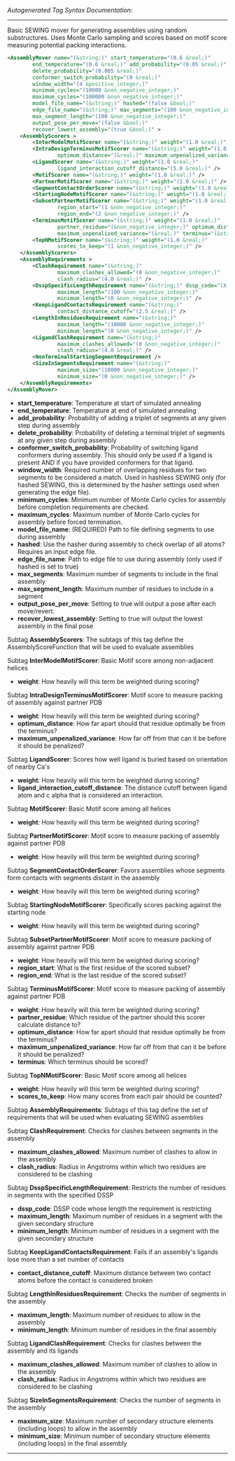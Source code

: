 <!-- THIS IS AN AUTOGENERATED FILE: Don't edit it directly, instead change the schema definition in the code itself. -->

_Autogenerated Tag Syntax Documentation:_

---
Basic SEWING mover for generating assemblies using random substructures. Uses Monte Carlo sampling and scores based on motif score measuring potential packing interactions.

```xml
<AssemblyMover name="(&string;)" start_temperature="(0.6 &real;)"
        end_temperature="(0.6 &real;)" add_probability="(0.05 &real;)"
        delete_probability="(0.005 &real;)"
        conformer_switch_probability="(0 &real;)"
        window_width="(4 &positive_integer;)"
        minimum_cycles="(10000 &non_negative_integer;)"
        maximum_cycles="(100000 &non_negative_integer;)"
        model_file_name="(&string;)" hashed="(false &bool;)"
        edge_file_name="(&string;)" max_segments="(100 &non_negative_integer;)"
        max_segment_length="(100 &non_negative_integer;)"
        output_pose_per_move="(false &bool;)"
        recover_lowest_assembly="(true &bool;)" >
    <AssemblyScorers >
        <InterModelMotifScorer name="(&string;)" weight="(1.0 &real;)" />
        <IntraDesignTerminusMotifScorer name="(&string;)" weight="(1.0 &real;)"
                optimum_distance="(&real;)" maximum_unpenalized_variance="(&real;)" />
        <LigandScorer name="(&string;)" weight="(1.0 &real;)"
                ligand_interaction_cutoff_distance="(5.0 &real;)" />
        <MotifScorer name="(&string;)" weight="(1.0 &real;)" />
        <PartnerMotifScorer name="(&string;)" weight="(1.0 &real;)" />
        <SegmentContactOrderScorer name="(&string;)" weight="(1.0 &real;)" />
        <StartingNodeMotifScorer name="(&string;)" weight="(1.0 &real;)" />
        <SubsetPartnerMotifScorer name="(&string;)" weight="(1.0 &real;)"
                region_start="(1 &non_negative_integer;)"
                region_end="(2 &non_negative_integer;)" />
        <TerminusMotifScorer name="(&string;)" weight="(1.0 &real;)"
                partner_residue="(&non_negative_integer;)" optimum_distance="(&real;)"
                maximum_unpenalized_variance="(&real;)" terminus="(&string;)" />
        <TopNMotifScorer name="(&string;)" weight="(1.0 &real;)"
                scores_to_keep="(1 &non_negative_integer;)" />
    </AssemblyScorers>
    <AssemblyRequirements >
        <ClashRequirement name="(&string;)"
                maximum_clashes_allowed="(0 &non_negative_integer;)"
                clash_radius="(4.0 &real;)" />
        <DsspSpecificLengthRequirement name="(&string;)" dssp_code="(X &dssp_enum;)"
                maximum_length="(100 &non_negative_integer;)"
                minimum_length="(0 &non_negative_integer;)" />
        <KeepLigandContactsRequirement name="(&string;)"
                contact_distance_cutoff="(2.5 &real;)" />
        <LengthInResiduesRequirement name="(&string;)"
                maximum_length="(10000 &non_negative_integer;)"
                minimum_length="(0 &non_negative_integer;)" />
        <LigandClashRequirement name="(&string;)"
                maximum_clashes_allowed="(0 &non_negative_integer;)"
                clash_radius="(4.0 &real;)" />
        <NonTerminalStartingSegmentRequirement />
        <SizeInSegmentsRequirement name="(&string;)"
                maximum_size="(10000 &non_negative_integer;)"
                minimum_size="(0 &non_negative_integer;)" />
    </AssemblyRequirements>
</AssemblyMover>
```

-   **start_temperature**: Temperature at start of simulated annealing
-   **end_temperature**: Temperature at end of simulated annealing
-   **add_probability**: Probability of adding a triplet of segments at any given step during assembly
-   **delete_probability**: Probability of deleting a terminal triplet of segments at any given step during assembly
-   **conformer_switch_probability**: Probability of switching ligand conformers during assembly. This should only be used if a ligand is present AND if you have provided conformers for that ligand.
-   **window_width**: Required number of overlapping residues for two segments to be considered a match. Used in hashless SEWING only (for hashed SEWING, this is determined by the hasher settings used when generating the edge file).
-   **minimum_cycles**: Minimum number of Monte Carlo cycles for assembly before completion requirements are checked.
-   **maximum_cycles**: Maximum number of Monte Carlo cycles for assembly before forced termination.
-   **model_file_name**: (REQUIRED) Path to file defining segments to use during assembly
-   **hashed**: Use the hasher during assembly to check overlap of all atoms? Requires an input edge file.
-   **edge_file_name**: Path to edge file to use during assembly (only used if hashed is set to true)
-   **max_segments**: Maximum number of segments to include in the final assembly
-   **max_segment_length**: Maximum number of residues to include in a segment
-   **output_pose_per_move**: Setting to true will output a pose after each move/revert.
-   **recover_lowest_assembly**: Setting to true will output the lowest assembly in the final pose


Subtag **AssemblyScorers**:   The subtags of this tag define the AssemblyScoreFunction that will be used to evaluate assemblies



Subtag **InterModelMotifScorer**:   Basic Motif score among non-adjacent helices

-   **weight**: How heavily will this term be weighted during scoring?

Subtag **IntraDesignTerminusMotifScorer**:   Motif score to measure packing of assembly against partner PDB

-   **weight**: How heavily will this term be weighted during scoring?
-   **optimum_distance**: How far apart should that residue optimally be from the terminus?
-   **maximum_unpenalized_variance**: How far off from that can it be before it should be penalized?

Subtag **LigandScorer**:   Scores how well ligand is buried based on orientation of nearby Ca's

-   **weight**: How heavily will this term be weighted during scoring?
-   **ligand_interaction_cutoff_distance**: The distance cutoff between ligand atom and c alpha that is considered an interaction.

Subtag **MotifScorer**:   Basic Motif score among all helices

-   **weight**: How heavily will this term be weighted during scoring?

Subtag **PartnerMotifScorer**:   Motif score to measure packing of assembly against partner PDB

-   **weight**: How heavily will this term be weighted during scoring?

Subtag **SegmentContactOrderScorer**:   Favors assemblies whose segments form contacts with segments distant in the assembly

-   **weight**: How heavily will this term be weighted during scoring?

Subtag **StartingNodeMotifScorer**:   Specifically scores packing against the starting node

-   **weight**: How heavily will this term be weighted during scoring?

Subtag **SubsetPartnerMotifScorer**:   Motif score to measure packing of assembly against partner PDB

-   **weight**: How heavily will this term be weighted during scoring?
-   **region_start**: What is the first residue of the scored subset?
-   **region_end**: What is the last residue of the scored subset?

Subtag **TerminusMotifScorer**:   Motif score to measure packing of assembly against partner PDB

-   **weight**: How heavily will this term be weighted during scoring?
-   **partner_residue**: Which residue of the partner should this scorer calculate distance to?
-   **optimum_distance**: How far apart should that residue optimally be from the terminus?
-   **maximum_unpenalized_variance**: How far off from that can it be before it should be penalized?
-   **terminus**: Which terminus should be scored?

Subtag **TopNMotifScorer**:   Basic Motif score among all helices

-   **weight**: How heavily will this term be weighted during scoring?
-   **scores_to_keep**: How many scores from each pair should be counted?

Subtag **AssemblyRequirements**:   Subtags of this tag define the set of requirements that will be used when evaluating SEWING assemblies



Subtag **ClashRequirement**:   Checks for clashes between segments in the assembly

-   **maximum_clashes_allowed**: Maximum number of clashes to allow in the assembly
-   **clash_radius**: Radius in Angstroms within which two residues are considered to be clashing

Subtag **DsspSpecificLengthRequirement**:   Restricts the number of residues in segments with the specified DSSP

-   **dssp_code**: DSSP code whose length the requirement is restricting
-   **maximum_length**: Maximum number of residues in a segment with the given secondary structure
-   **minimum_length**: Minimum number of residues in a segment with the given secondary structure

Subtag **KeepLigandContactsRequirement**:   Fails if an assembly's ligands lose more than a set number of contacts

-   **contact_distance_cutoff**: Maximum distance between two contact atoms before the contact is considered broken

Subtag **LengthInResiduesRequirement**:   Checks the number of segments in the assembly

-   **maximum_length**: Maximum number of residues to allow in the assembly
-   **minimum_length**: Minimum number of residues in the final assembly

Subtag **LigandClashRequirement**:   Checks for clashes between the assembly and its ligands

-   **maximum_clashes_allowed**: Maximum number of clashes to allow in the assembly
-   **clash_radius**: Radius in Angstroms within which two residues are considered to be clashing

Subtag **SizeInSegmentsRequirement**:   Checks the number of segments in the assembly

-   **maximum_size**: Maximum number of secondary structure elements (including loops) to allow in the assembly
-   **minimum_size**: Minimum number of secondary structure elements (including loops) in the final assembly

---
